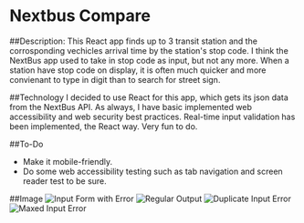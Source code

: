 # Nextbus Compare

##Description:
This React app finds up to 3 transit station and the corrosponding vechicles arrival time by the station's stop code.
I think the NextBus app used to take in stop code as input, but not any more. When a station have stop code on display, it is often much quicker and more convienant to type in digit than to search for street sign.

##Technology
I decided to use React for this app, which gets its json data from the NextBus API.
As always, I have basic implemented web accessibility and web security best practices.
Real-time input validation has been implemented, the React way. Very fun to do.

##To-Do
* Make it mobile-friendly.
* Do some web accessibility testing such  as tab navigation and screen reader test to be sure.

##Image
![Input Form with Error](https://github.com/amychan331/nextbus-compare/blob/master/pulic/img/NC_no_input_output.png)
![Regular Output](https://github.com/amychan331/nextbus-compare/blob/master/pulic/img/NC_output.png)
![Duplicate Input Error](https://github.com/amychan331/nextbus-compare/blob/master/pulic/img/NC_duplicate_err.png)
![Maxed Input Error](https://github.com/amychan331/nextbus-compare/blob/master/pulic/img/NC_max_input_err.png)